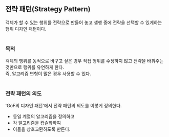 ## 전략 패턴(Strategy Pattern)
객체가 할 수 있는 행위를 전략으로 만들어 놓고 샐행 중에 전략을 선택할 수 있게하는 행위 디자인 패턴이다.  
<br/>

### 목적
객체의 행위를 동적으로 바꾸고 싶은 경우 직접 행위를 수정하지 않고 전략을 바꿔주는 것만으로 행위를 유연하게 한다.  
즉, 알고리즘 변형이 많은 경우 사용할 수 있다.  
<br/>

### 전략 패턴의 의도
'GoF의 디자인 패턴'에서 전략 패턴의 의도를 이렇게 정의한다.
- 동일 계열의 알고리즘을 정의하고
- 각 알고리즘을 캡슐화하여
- 이들을 상호교환하도록 만든다.
